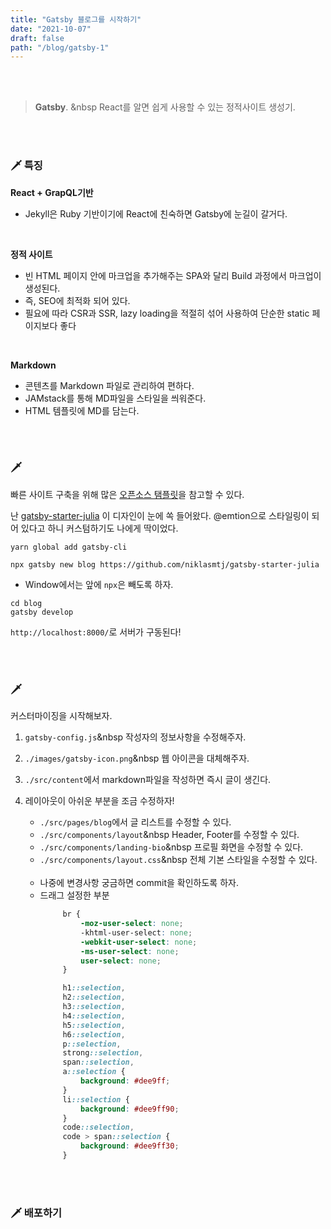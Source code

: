 ```yaml
---
title: "Gatsby 블로그를 시작하기"
date: "2021-10-07"
draft: false
path: "/blog/gatsby-1"
---
```


<br>
<br>

> **Gatsby**. &nbsp React를 알면 쉽게 사용할 수 있는 정적사이트 생성기.

<br>
<br>

### 🗡 특징

**React + GrapQL기반**

- Jekyll은 Ruby 기반이기에 React에 친숙하면 Gatsby에 눈길이 갈거다.

<br>

**정적 사이트**

- 빈 HTML 페이지 안에 마크업을 추가해주는 SPA와 달리 Build 과정에서 마크업이 생성된다.
- 즉, SEO에 최적화 되어 있다.
- 필요에 따라 CSR과 SSR, lazy loading을 적절히 섞어 사용하여 단순한 static 페이지보다 좋다

<br>

**Markdown**

- 콘텐츠를 Markdown 파일로 관리하여 편하다.
- JAMstack를 통해 MD파일을 스타일을 씌워준다.
- HTML 템플릿에 MD를 담는다.

<br>
<br>

### 🗡

빠른 사이트 구축을 위해 많은 [오픈소스 탬플릿](https://www.gatsbyjs.com/starters?)을 참고할 수 있다.

난 [gatsby-starter-julia](https://www.gatsbyjs.com/starters/niklasmtj/gatsby-starter-julia) 이 디자인이 눈에 쏙 들어왔다. @emtion으로 스타일링이 되어 있다고 하니 커스텀하기도 나에게 딱이었다.

```shell
yarn global add gatsby-cli
```

```shell
npx gatsby new blog https://github.com/niklasmtj/gatsby-starter-julia
```

- Window에서는 앞에 `npx`은 빼도록 하자.

```
cd blog
gatsby develop
```

`http://localhost:8000/`로 서버가 구동된다!

<br>
<br>

### 🗡

커스터마이징을 시작해보자.

1. `gatsby-config.js`&nbsp 작성자의 정보사항을 수정해주자.
2. `./images/gatsby-icon.png`&nbsp 웹 아이콘을 대체해주자.
3. `./src/content`에서 markdown파일을 작성하면 즉시 글이 생긴다.
4. 레이아웃이 아쉬운 부분을 조금 수정하자!

   - `./src/pages/blog`에서 글 리스트를 수정할 수 있다.
   - `./src/components/layout`&nbsp Header, Footer를 수정할 수 있다.
   - `./src/components/landing-bio`&nbsp 프로필 화면을 수정할 수 있다.
   - `./src/components/layout.css`&nbsp 전체 기본 스타일을 수정할 수 있다.
   
    <br>

   - 나중에 변경사항 궁금하면 commit을 확인하도록 하자.
   - 드래그 설정한 부분
       ```css
            br {
                -moz-user-select: none;
                -khtml-user-select: none;
                -webkit-user-select: none;
                -ms-user-select: none;
                user-select: none;
            }

            h1::selection,
            h2::selection,
            h3::selection,
            h4::selection,
            h5::selection,
            h6::selection,
            p::selection,
            strong::selection,
            span::selection,
            a::selection {
                background: #dee9ff;
            }
            li::selection {
                background: #dee9ff90;
            }
            code::selection,
            code > span::selection {
                background: #dee9ff30;
            }
       ```

<br>
<br>

### 🗡 배포하기

